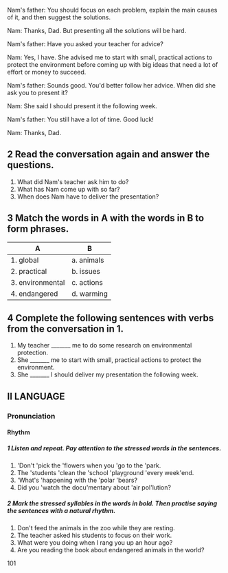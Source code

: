 Nam's father: You should focus on each problem, explain the main causes of it, and then suggest the solutions.

Nam: Thanks, Dad. But presenting all the solutions will be hard.

Nam's father: Have you asked your teacher for advice?

Nam: Yes, I have. She advised me to start with small, practical actions to protect the environment before coming up with big ideas that need a lot of effort or money to succeed.

Nam's father: Sounds good. You'd better follow her advice. When did she ask you to present it?

Nam: She said I should present it the following week.

Nam's father: You still have a lot of time. Good luck!

Nam: Thanks, Dad.

## 2 Read the conversation again and answer the questions.

1. What did Nam's teacher ask him to do?
2. What has Nam come up with so far?
3. When does Nam have to deliver the presentation?

## 3 Match the words in A with the words in B to form phrases.

| A | B |
|---|---|
| 1. global | a. animals |
| 2. practical | b. issues |
| 3. environmental | c. actions |
| 4. endangered | d. warming |

## 4 Complete the following sentences with verbs from the conversation in 1.

1. My teacher _______ me to do some research on environmental protection.
2. She _______ me to start with small, practical actions to protect the environment.
3. She _______ I should deliver my presentation the following week.

## II LANGUAGE

### Pronunciation

#### Rhythm

##### 1 Listen and repeat. Pay attention to the stressed words in the sentences.

1. 'Don't 'pick the 'flowers when you 'go to the 'park.
2. The 'students 'clean the 'school 'playground 'every week'end.
3. 'What's 'happening with the 'polar 'bears?
4. Did you 'watch the docu'mentary about 'air pol'lution?

##### 2 Mark the stressed syllables in the words in bold. Then practise saying the sentences with a natural rhythm.

1. Don't feed the animals in the zoo while they are resting.
2. The teacher asked his students to focus on their work.
3. What were you doing when I rang you up an hour ago?
4. Are you reading the book about endangered animals in the world?

101